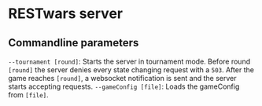 # RESTwars server

## Commandline parameters

`--tournament [round]`: Starts the server in tournament mode. Before round `[round]` the server denies every state changing request with a `503`. After the game reaches `[round]`, a websocket notification is sent and the server starts accepting requests.
`--gameConfig [file]`: Loads the gameConfig from `[file]`.
